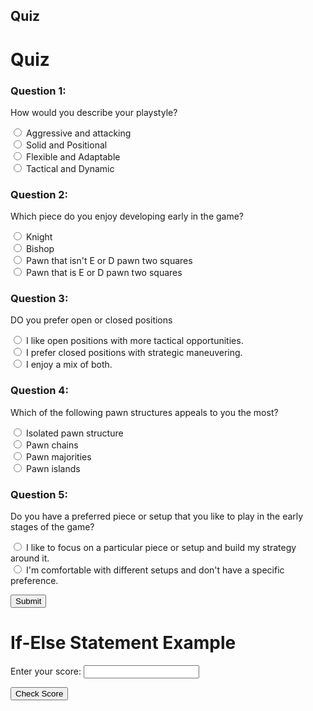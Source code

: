 
## Quiz

<!DOCTYPE html>
<html>
<head>
  <title>Quiz</title>
  <style>
    .question {
      margin-bottom: 10px;
    }
  </style>
</head>
<body>
  <h1>Quiz</h1>
  
  <div class="question">
    <h3>Question 1:</h3>
    <p>How would you describe your playstyle?</p>
    <form>
      <input type="radio" name="q1" value="30"> Aggressive and attacking <br>
      <input type="radio" name="q1" value="40"> Solid and Positional <br>
      <input type="radio" name="q1" value="20"> Flexible and Adaptable  <br>
      <input type="radio" name="q1" value="10"> Tactical and Dynamic <br>
    </form>
  </div>
  
  <div class="question">
    <h3>Question 2:</h3>
    <p>Which piece do you enjoy developing early in the game?</p>
    <form>
      <input type="radio" name="q2" value="40"> Knight <br>
      <input type="radio" name="q2" value="30"> Bishop <br>
      <input type="radio" name="q2" value="20"> Pawn that isn't E or D pawn two squares <br>
      <input type="radio" name="q2" value="10"> Pawn that is E or D pawn two squares <br>
    </form>
  </div>
  
  <div class="question">
    <h3>Question 3:</h3>
    <p>DO you prefer open or closed positions</p>
    <form>
      <input type="radio" name="q3" value="40"> I like open positions with more tactical opportunities.<br>
      <input type="radio" name="q3" value="30"> I prefer closed positions with strategic maneuvering.<br>
      <input type="radio" name="q3" value="20"> I enjoy a mix of both.<br>
    </form>
  </div>

  <div class="question">
    <h3>Question 4:</h3>
    <p>Which of the following pawn structures appeals to you the most?</p>
    <form>
      <input type="radio" name="q2" value="40"> Isolated pawn structure <br>
      <input type="radio" name="q2" value="30"> Pawn chains <br>
      <input type="radio" name="q2" value="20"> Pawn majorities <br>
      <input type="radio" name="q2" value="10"> Pawn islands <br>
    </form>
  </div>

  <div class="question">
    <h3>Question 5:</h3>
    <p>Do you have a preferred piece or setup that you like to play in the early stages of the game?</p>
    <form>
      <input type="radio" name="q2" value="40"> I like to focus on a particular piece or setup and build my strategy around it.  <br>
      <input type="radio" name="q2" value="30"> I'm comfortable with different setups and don't have a specific preference. <br>
    </form>
  </div>

  
  <button onclick="calculateScore()">Submit</button>
  
  <h3 id="score"></h3>
  
  <script>
    function calculateScore() {
      var score = 0;
      
      var q1Answer = document.querySelector('input[name="q1"]:checked');
      if (q1Answer !== null) {
        score += parseInt(q1Answer.value);
      }
      
      var q2Answer = document.querySelector('input[name="q2"]:checked');
      if (q2Answer !== null) {
        score += parseInt(q2Answer.value);
      }
      
      var q3Answer = document.querySelector('input[name="q3"]:checked');
      if (q3Answer !== null) {
        score += parseInt(q3Answer.value);
      }
      
      var q4Answer = document.querySelector('input[name="q4"]:checked');
      if (q4Answer !== null) {
        score += parseInt(q4Answer.value);
      }
      
      var q5Answer = document.querySelector('input[name="q5"]:checked');
      if (q5Answer !== null) {
        score += parseInt(q5Answer.value);
      }
      
      document.getElementById('score').innerHTML = "Total Score: " + score + " points";
    }
  </script>
</body>
</html> 

<html>
<head>
  <title>If-Else Statement Example</title>
  <script>
    function checkScore() {
      // Get the score value from the input field
      var score = document.getElementById("score").value;
      // Get the button elements
      var button1 = document.getElementById("button1");
      var button2 = document.getElementById("button2");
      var button3 = document.getElementById("button3");
      var button4 = document.getElementById("button4");
      var button5 = document.getElementById("button5");
      // Reset the button styles
      button1.style.display = "none";
      button2.style.display = "none";
      button3.style.display = "none";
      button4.style.display = "none";
      button5.style.display = "none";
      // Check the score range and show the corresponding button
      if (score >= 90) {
        button1.style.display = "block";
      } else if (score >= 80) {
        button2.style.display = "block";
      } else if (score >= 70) {
        button3.style.display = "block";
      } else if (score >= 60) {
        button4.style.display = "block";
      } else {
        button5.style.display = "block";
      }
    }
  </script>
</head>
<body>
  <h1>If-Else Statement Example</h1>

  <label for="score">Enter your score:</label>
  <input type="number" id="score">

  <button id="button1" style="display: none;">Button 1</button>
  <button id="button2" style="display: none;">Button 2</button>
  <button id="button3" style="display: none;">Button 3</button>
  <button id="button4" style="display: none;">Button 4</button>
  <button id="button5" style="display: none;">Button 5</button>

  <button onclick="checkScore()">Check Score</button>
</body>
</html>

